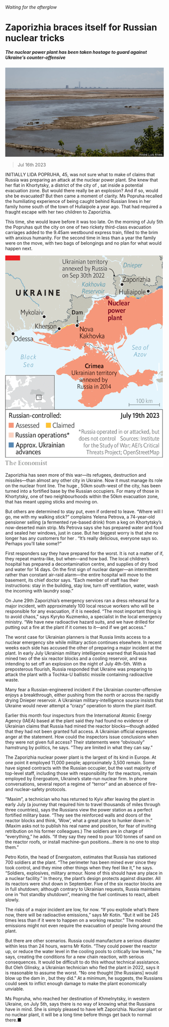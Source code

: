 ###### Waiting for the afterglow

# Zaporizhia braces itself for Russian nuclear tricks 

##### The nuclear power plant has been taken hostage to guard against Ukraine’s counter-offensive 

![image](images/20230715_EUP503.jpg) 

> Jul 16th 2023 


INITIALLY LIDA POPRUHA, 45, was not sure what to make of claims that Russia was preparing an attack at the nuclear power plant. She knew that her flat in Khortytsky, a district of the city of , sat inside a potential evacuation zone. But would there really be an explosion? And if so, would she be evacuated? But then came a moment of clarity. Ms Popruha recalled the humiliating experience of being caught behind Russian lines in her family home south of the town of Huliaipole a year ago. That had required a fraught escape with her two children to Zaporizhia. 

This time, she would leave before it was too late. On the morning of July 5th the Popruhas quit the city on one of two rickety third-class evacuation carriages added to the 9.45am westbound express train, filled to the brim with anxious humanity. For the second time in less than a year the family were on the move, with two bags of belongings and no plan for what would happen next. 

![image](images/20230722_EUM982.png) 


Zaporizhia has seen more of this war—its refugees, destruction and missiles—than almost any other city in Ukraine. Now it must manage its role on the nuclear front line. The huge , 50km south-west of the city, has been turned into a fortified base by the Russian occupiers. For many of those in Khortytsky, one of two neighbourhoods within the 50km evacuation zone, that has meant upping sticks and moving on. 

But others are determined to stay put, even if ordered to leave. “Where will I go, me with my walking stick?” complains Yelena Petrova, a 74-year-old pensioner selling (a fermented rye-based drink) from a keg on Khortytsky’s now-deserted main strip. Ms Petrova says she has prepared water and food and sealed her windows, just in case. But her biggest worry is that she no longer has any customers for her . “It’s really delicious, everyone says so. Perhaps you’ll take some?”

First responders say they have prepared for the worst. It is not a matter of if, they repeat mantra-like, but when—and how bad. The local children’s hospital has prepared a decontamination centre, and supplies of dry food and water for 14 days. On the first sign of nuclear danger—an intermittent rather than constant air-raid alarm—the entire hospital will move to the basement, its chief doctor says. “Each member of staff has their instructions: stay in the building, stay low, turn off ventilation, water, wash the incoming with laundry soap.” 

On June 29th Zaporizhia’s emergency services ran a dress rehearsal for a major incident, with approximately 100 local rescue workers who will be responsible for any evacuation, if it is needed. “The most important thing is to avoid chaos,” says Kyryko Kuzmenko, a specialist in the local emergency ministry. “We have new radioactive hazard suits, and we have drilled for putting out a fire at the plant if it comes to it—and if we get access.”

The worst case for Ukrainian planners is that Russia limits access to a nuclear emergency site while military action continues elsewhere. In recent weeks each side has accused the other of preparing a major incident at the plant. In early July Ukrainian military intelligence warned that Russia had mined two of the six reactor blocks and a cooling reservoir, and was intending to set off an explosion on the night of July 4th-5th. With a preposterous flourish, Russia responded that Ukraine was preparing to attack the plant with a Tochka-U ballistic missile containing radioactive waste. 

Many fear a Russian-engineered incident if the Ukrainian counter-offensive enjoys a breakthrough, either pushing from the north or across the rapidly drying Dnieper reservoir. A Ukrainian military-intelligence source insists that Ukraine would never attempt a “crazy” operation to storm the plant itself.

Earlier this month four inspectors from the International Atomic Energy Agency (IAEA) based at the plant said they had found no evidence of Ukrainian claims that Russia had mined the reactor blocks—though added that they had not been granted full access. A Ukrainian official expresses anger at the statement. How could the inspectors issue conclusions when they were not given full access? Their statements were “obviously” hamstrung by politics, he says. “They are limited in what they can say.”

The Zaporizhia nuclear power plant is the largest of its kind in Europe. At one point it employed 11,000 people; approximately 3,500 remain. Some have signed contracts with the Russian occupier, but the vast majority of top-level staff, including those with responsibility for the reactors, remain employed by Energoatom, Ukraine’s state-run nuclear firm. In phone conversations, several report a regime of “terror” and an absence of fire- and nuclear-safety protocols. 

“Maxim”, a technician who has returned to Kyiv after leaving the plant in early July (a journey that required him to travel thousands of miles through three countries), says the Russians view the power station as a perfect fortified military base. “They see the reinforced walls and doors of the reactor blocks and think, ‘Wow’, what a great place to hunker down in.” (Maxim asks not to publish his real name and position, for fear of inviting retribution on his former colleagues.) The soldiers are in charge of “everything,” he adds. “If they say they need to pour 100 tonnes of sand on the reactor roofs, or install machine-gun positions…there is no one to stop them.”

Petro Kotin, the head of Energoatom, estimates that Russia has stationed 700 soldiers at the plant. “The perimeter has been mined ever since they took control, and they mine other things when they feel like it,” he says. “Soldiers, explosives, military armour. None of this should have any place in a nuclear facility.” In theory, the plant’s design protects against disaster. All its reactors were shut down in September. Five of the six reactor blocks are in full shutdown; although contrary to Ukrainian requests, Russia maintains one in “hot standby shutdown”, meaning the fuel continues to react, albeit slowly. 

The risks of a major incident are low, for now. “If you explode what’s there now, there will be radioactive emissions,” says Mr Kotin. “But it will be 245 times less than if it were to happen on a working reactor.” The modest emissions might not even require the evacuation of people living around the plant. 

But there are other scenarios. Russia could manufacture a serious disaster within less than 24 hours, warns Mr Kotin. “They could power the reactor up, or reduce the water level in the cooling pools to critically low levels,” he says, creating the conditions for a new chain reaction, with serious consequences. It would be difficult to do this without technical assistance. But Oleh Glinsky, a Ukrainian technician who fled the plant in 2022, says it is reasonable to assume the worst. “No one thought [the Russians] would blow up the dam in , but they did.” At a minimum, he suggests, the Russians could seek to inflict enough damage to make the plant economically unviable. 

Ms Popruha, who reached her destination of Khmelnytsky, in western Ukraine, on July 5th, says there is no way of knowing what the Russians have in mind. She is simply pleased to have left Zaporizhia. Nuclear plant or no nuclear plant, it will be a long time before things get back to normal there.■


